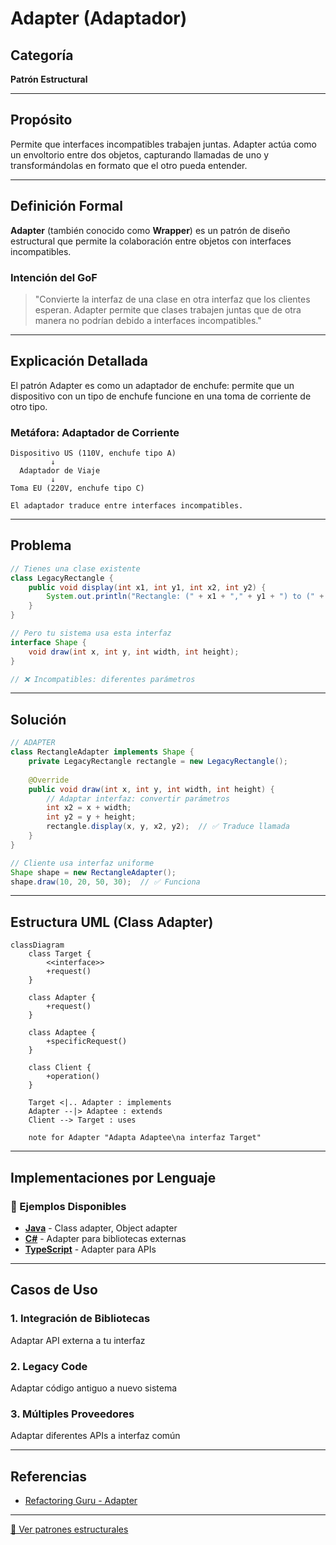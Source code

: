 # Adapter (Adaptador)

## Categoría
**Patrón Estructural**

---

## Propósito

Permite que interfaces incompatibles trabajen juntas. Adapter actúa como un envoltorio entre dos objetos, capturando llamadas de uno y transformándolas en formato que el otro pueda entender.

---

## Definición Formal

**Adapter** (también conocido como **Wrapper**) es un patrón de diseño estructural que permite la colaboración entre objetos con interfaces incompatibles.

### Intención del GoF

> "Convierte la interfaz de una clase en otra interfaz que los clientes esperan. Adapter permite que clases trabajen juntas que de otra manera no podrían debido a interfaces incompatibles."

---

## Explicación Detallada

El patrón Adapter es como un adaptador de enchufe: permite que un dispositivo con un tipo de enchufe funcione en una toma de corriente de otro tipo.

### Metáfora: Adaptador de Corriente

```
Dispositivo US (110V, enchufe tipo A)
         ↓
  Adaptador de Viaje
         ↓
Toma EU (220V, enchufe tipo C)

El adaptador traduce entre interfaces incompatibles.
```

---

## Problema

```java
// Tienes una clase existente
class LegacyRectangle {
    public void display(int x1, int y1, int x2, int y2) {
        System.out.println("Rectangle: (" + x1 + "," + y1 + ") to (" + x2 + "," + y2 + ")");
    }
}

// Pero tu sistema usa esta interfaz
interface Shape {
    void draw(int x, int y, int width, int height);
}

// ❌ Incompatibles: diferentes parámetros
```

---

## Solución

```java
// ADAPTER
class RectangleAdapter implements Shape {
    private LegacyRectangle rectangle = new LegacyRectangle();
    
    @Override
    public void draw(int x, int y, int width, int height) {
        // Adaptar interfaz: convertir parámetros
        int x2 = x + width;
        int y2 = y + height;
        rectangle.display(x, y, x2, y2);  // ✅ Traduce llamada
    }
}

// Cliente usa interfaz uniforme
Shape shape = new RectangleAdapter();
shape.draw(10, 20, 50, 30);  // ✅ Funciona
```

---

## Estructura UML (Class Adapter)

```mermaid
classDiagram
    class Target {
        <<interface>>
        +request()
    }
    
    class Adapter {
        +request()
    }
    
    class Adaptee {
        +specificRequest()
    }
    
    class Client {
        +operation()
    }
    
    Target <|.. Adapter : implements
    Adapter --|> Adaptee : extends
    Client --> Target : uses
    
    note for Adapter "Adapta Adaptee\na interfaz Target"
```

---

## Implementaciones por Lenguaje

### 📁 Ejemplos Disponibles

- **[Java](./java/)** - Class adapter, Object adapter
- **[C#](./csharp/)** - Adapter para bibliotecas externas
- **[TypeScript](./typescript/)** - Adapter para APIs

---

## Casos de Uso

### 1. **Integración de Bibliotecas**
Adaptar API externa a tu interfaz

### 2. **Legacy Code**
Adaptar código antiguo a nuevo sistema

### 3. **Múltiples Proveedores**
Adaptar diferentes APIs a interfaz común

---

## Referencias

- [Refactoring Guru - Adapter](https://refactoring.guru/design-patterns/adapter)

---

[📂 Ver patrones estructurales](../Estructurales.md)
